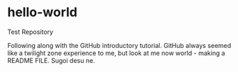 # hello-world
Test Repository

Following along with the GitHub introductory tutorial. GitHub always seemed like a twilight zone experience to me, but look at me now world - making a README FILE. Sugoi desu ne.
